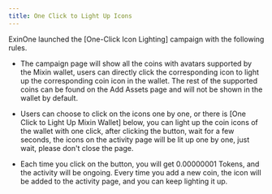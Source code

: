 ```yaml
---
title: One Click to Light Up Icons
---
```


ExinOne launched the [One-Click Icon Lighting] campaign with the following rules.

- The campaign page will show all the coins with avatars supported by the Mixin wallet, users can directly click the corresponding icon to light up the corresponding coin icon in the wallet. The rest of the supported coins can be found on the Add Assets page and will not be shown in the wallet by default.

- Users can choose to click on the icons one by one, or there is [One Click to Light Up Mixin Wallet] below, you can light up the coin icons of the wallet with one click, after clicking the button, wait for a few seconds, the icons on the activity page will be lit up one by one, just wait, please don't close the page.

- Each time you click on the button, you will get 0.00000001 Tokens, and the activity will be ongoing. Every time you add a new coin, the icon will be added to the activity page, and you can keep lighting it up.





